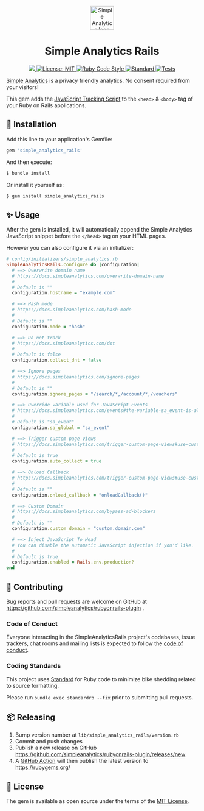 <p align="center">
  <a href="https://simpleanalytics.com/?ref=github.com/simpleanalytics/rubyonrails-plugin">
    <img src="https://assets.simpleanalytics.com/images/logos/logo-github-readme.png" alt="Simple Analytics logo" height="62" />
  </a>
</p>

<p align="center">
  <h1 align="center">Simple Analytics Rails</h1>
  <p align="center">
    <a target="_blank" rel="noopener noreferrer" href="https://rubygems.org/gems/simple_analytics_rails">
      <img src="https://img.shields.io/gem/v/simple_analytics_rails.svg?color=red" />
    </a>
    <a href="https://github.com/simpleanalytics/rubyonrails-plugin/blob/main/LICENSE">
      <img alt="License: MIT" src="https://img.shields.io/badge/license-MIT-brightgreen.svg" target="_blank" />
    </a>
    <a href="https://github.com/testdouble/standard" target="_blank">
      <img alt="Ruby Code Style" src="https://img.shields.io/badge/Ruby_Code_Style-standard-brightgreen.svg" />
    </a>
    <a target="_blank" rel="noopener noreferrer" href="https://github.com/simpleanalytics/rubyonrails-plugin/actions/workflows/standard.yml">
      <img src="https://github.com/simpleanalytics/rubyonrails-plugin/actions/workflows/standard.yml/badge.svg" alt="Standard" style="max-width:100%;">
    </a>
    <a target="_blank" rel="noopener noreferrer" href="https://github.com/simpleanalytics/rubyonrails-plugin/actions/workflows/tests.yml">
      <img src="https://github.com/simpleanalytics/rubyonrails-plugin/actions/workflows/tests.yml/badge.svg" alt="Tests">
    </a>
  </p>
</p>

[Simple Analytics](https://simpleanalytics.com/) is a privacy friendly analytics. No consent required from your visitors!

This gem adds the [JavaScript Tracking Script](https://docs.simpleanalytics.com/script) to the `<head>` & `<body>` tag of your Ruby on Rails applications.

## 🚀 Installation

Add this line to your application's Gemfile:

```ruby
gem 'simple_analytics_rails'
```

And then execute:

```bash
$ bundle install
```

Or install it yourself as:

```bash
$ gem install simple_analytics_rails
````

## ✨ Usage

After the gem is installed, it will automatically append the Simple Analytics JavaScript snippet before the `</head>` tag on your HTML pages.

However you can also configure it via an initializer:

```ruby
# config/initializers/simple_analytics.rb
SimpleAnalyticsRails.configure do |configuration|
  # ==> Overwrite domain name
  # https://docs.simpleanalytics.com/overwrite-domain-name
  #
  # Default is ""
  configuration.hostname = "example.com"

  # ==> Hash mode
  # https://docs.simpleanalytics.com/hash-mode
  #
  # Default is ""
  configuration.mode = "hash"

  # ==> Do not track
  # https://docs.simpleanalytics.com/dnt
  #
  # Default is false
  configuration.collect_dnt = false

  # ==> Ignore pages
  # https://docs.simpleanalytics.com/ignore-pages
  #
  # Default is ""
  configuration.ignore_pages = "/search/*,/account/*,/vouchers"

  # ==> Override variable used for JavaScript Events
  # https://docs.simpleanalytics.com/events#the-variable-sa_event-is-already-used
  #
  # Default is "sa_event"
  configuration.sa_global = "sa_event"

  # ==> Trigger custom page views
  # https://docs.simpleanalytics.com/trigger-custom-page-views#use-custom-collection-anyway
  #
  # Default is true
  configuration.auto_collect = true

  # ==> Onload Callback
  # https://docs.simpleanalytics.com/trigger-custom-page-views#use-custom-collection-anyway
  #
  # Default is ""
  configuration.onload_callback = "onloadCallback()"

  # ==> Custom Domain
  # https://docs.simpleanalytics.com/bypass-ad-blockers
  #
  # Default is ""
  configuration.custom_domain = "custom.domain.com"

  # ==> Inject JavaScript To Head
  # You can disable the automatic JavaScript injection if you'd like.
  #
  # Default is true
  configuration.enabled = Rails.env.production?
end
```

## 🙏 Contributing

Bug reports and pull requests are welcome on GitHub at https://github.com/simpleanalytics/rubyonrails-plugin .

### Code of Conduct

Everyone interacting in the SimpleAnalyticsRails project's codebases, issue trackers, chat rooms and mailing lists is expected to follow the [code of conduct](https://github.com/simpleanalytics/rubyonrails-plugin/blob/main/CODE_OF_CONDUCT.md).

### Coding Standards

This project uses [Standard](https://github.com/testdouble/standard) for Ruby code to minimize bike shedding related to source formatting.

Please run `bundle exec standardrb --fix` prior to submitting pull requests.

## 📦 Releasing

1. Bump version number at `lib/simple_analytics_rails/version.rb`
1. Commit and push changes
1. Publish a new release on GitHub https://github.com/simpleanalytics/rubyonrails-plugin/releases/new
1. A [GitHub Action](https://github.com/simpleanalytics/rubyonrails-plugin/blob/main/.github/workflows/publish.yml) will then publish the latest version to https://rubygems.org/

## 📝 License

The gem is available as open source under the terms of the [MIT License](https://opensource.org/licenses/MIT).
